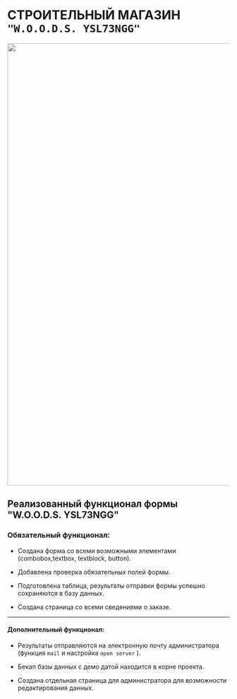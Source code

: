# СТРОИТЕЛЬНЫЙ МАГАЗИН ``"W.O.O.D.S. YSL73NGG"``

<img src = "https://psv4.userapi.com/c909218/u390104600/docs/d57/870ed300ca6a/LOGO.png?extra=0sQdTfA6NAgcTOzC_JecgPur7sbYjqR6ekiQVYLGV79ctMGLSts5ePyxaV-6lCnGW6Uf6Ec_dSqbEc63sO2UgsLiGMOnv6RSD4Pdj1wIsRw_Qpmog6ukZxeEZ55S8tmUiHvOMLfI1GhUBfelSR3ye6OA6g"  width = "1000">

## Реализованный функционал формы "W.O.O.D.S. YSL73NGG"

### Обязательный функционал:

- Создана форма со всеми возможными элементами (combobox,textbox, textblock, button).

- Добавлена проверка обязательных полей формы.

- Подготовлена таблица, результаты отправки формы успешно сохраняются в базу данных.

- Создана страница со всеми сведениями о заказе.

-----

#### Дополнительный функционал:

- Результаты отправляются на электронную почту администратора (функция ``mail`` и настройка ``open server`` ).

- Бекап базы данных с демо датой находится в корне проекта.

- Создана отдельная страница для администратора для возможности редактирования данных.

